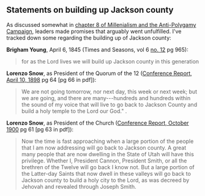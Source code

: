 ## Statements on building up Jackson county

As discussed somewhat in [chapter 8 of Millenialism and the Anti-Polygamy Campaign](http://signaturebookslibrary.org/as-a-thief-in-the-night-08/#111), leaders made promises that arguably went unfulfilled.  I've tracked down some regarding the building up of Jackson county:

**Brigham Young**, April 6, 1845 (Times and Seasons, vol 6 [no. 12](http://www.centerplace.org/history/ts/v6n12.htm) pg 965):

> for as the Lord lives we will build up Jackson county in this generation

**Lorenzo Snow**, as President of the Quorum of the 12 ([Conference Report, April 10, 1898](http://scriptures.byu.edu/gc-historical/1898-A.pdf) pg 64 [pg 66 in pdf]):

> We are not going tomorrow, nor next day, this week or next week; but we are going, and there are many---hundreds and hundreds within the sound of my voice that will live to go back to Jackson County and build a holy temple to the Lord our God."  .

**Lorenzo Snow**, as President of the Church ([Conference Report, October 1900](http://scriptures.byu.edu/gc-historical/1900-o.pdf) pg 61 [pg 63 in pdf]):

> Now the time is fast approaching when a large portion of the people that I am now addressing will go back to Jackson county.  A great many people that are now dwelling in the State of Utah will have this privilege.  Whether I, President Cannon, President Smith, or all the brethren of the Twelve will go back I know not.  But a large portion of the Latter-day Saints that now dwell in these valleys will go back to Jackson county to build a holy city to the Lord, as was decreed by Jehovah and revealed through Joseph Smith.
